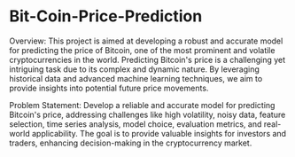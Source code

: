 # Bit-Coin-Price-Prediction
Overview:
This project is aimed at developing a robust and accurate model for predicting the price of Bitcoin, one of the most prominent and volatile cryptocurrencies in the world. Predicting Bitcoin's price is a challenging yet intriguing task due to its complex and dynamic nature. By leveraging historical data and advanced machine learning techniques, we aim to provide insights into potential future price movements.

Problem Statement:
Develop a reliable and accurate model for predicting Bitcoin's price, addressing challenges like high volatility, noisy data, feature selection, time series analysis, model choice, evaluation metrics, and real-world applicability. The goal is to provide valuable insights for investors and traders, enhancing decision-making in the cryptocurrency market.

